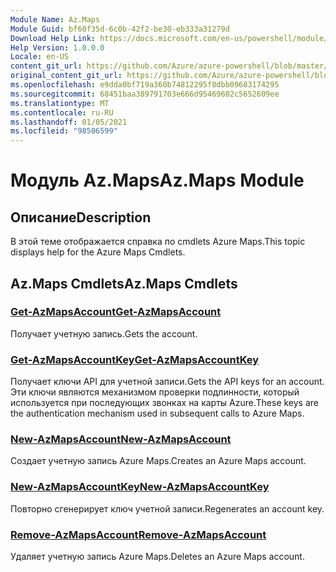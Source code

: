 ```yaml
---
Module Name: Az.Maps
Module Guid: bf60f35d-6c0b-42f2-be30-eb333a31279d
Download Help Link: https://docs.microsoft.com/en-us/powershell/module/az.maps
Help Version: 1.0.0.0
Locale: en-US
content_git_url: https://github.com/Azure/azure-powershell/blob/master/src/Maps/Maps/help/Az.Maps.md
original_content_git_url: https://github.com/Azure/azure-powershell/blob/master/src/Maps/Maps/help/Az.Maps.md
ms.openlocfilehash: e9dda0bf719a360b74812295f8dbb09683174295
ms.sourcegitcommit: 68451baa389791703e666d95469602c5652609ee
ms.translationtype: MT
ms.contentlocale: ru-RU
ms.lasthandoff: 01/05/2021
ms.locfileid: "98506599"
---
```

# <span data-ttu-id="bc092-101">Модуль Az.Maps</span><span class="sxs-lookup"><span data-stu-id="bc092-101">Az.Maps Module</span></span>
## <span data-ttu-id="bc092-102">Описание</span><span class="sxs-lookup"><span data-stu-id="bc092-102">Description</span></span>
<span data-ttu-id="bc092-103">В этой теме отображается справка по cmdlets Azure Maps.</span><span class="sxs-lookup"><span data-stu-id="bc092-103">This topic displays help for the Azure Maps Cmdlets.</span></span>

## <span data-ttu-id="bc092-104">Az.Maps Cmdlets</span><span class="sxs-lookup"><span data-stu-id="bc092-104">Az.Maps Cmdlets</span></span>
### [<span data-ttu-id="bc092-105">Get-AzMapsAccount</span><span class="sxs-lookup"><span data-stu-id="bc092-105">Get-AzMapsAccount</span></span>](Get-AzMapsAccount.md)
<span data-ttu-id="bc092-106">Получает учетную запись.</span><span class="sxs-lookup"><span data-stu-id="bc092-106">Gets the account.</span></span>

### [<span data-ttu-id="bc092-107">Get-AzMapsAccountKey</span><span class="sxs-lookup"><span data-stu-id="bc092-107">Get-AzMapsAccountKey</span></span>](Get-AzMapsAccountKey.md)
<span data-ttu-id="bc092-108">Получает ключи API для учетной записи.</span><span class="sxs-lookup"><span data-stu-id="bc092-108">Gets the API keys for an account.</span></span>
<span data-ttu-id="bc092-109">Эти ключи являются механизмом проверки подлинности, который используется при последующих звонках на карты Azure.</span><span class="sxs-lookup"><span data-stu-id="bc092-109">These keys are the authentication mechanism used in subsequent calls to Azure Maps.</span></span>

### [<span data-ttu-id="bc092-110">New-AzMapsAccount</span><span class="sxs-lookup"><span data-stu-id="bc092-110">New-AzMapsAccount</span></span>](New-AzMapsAccount.md)
<span data-ttu-id="bc092-111">Создает учетную запись Azure Maps.</span><span class="sxs-lookup"><span data-stu-id="bc092-111">Creates an Azure Maps account.</span></span>

### [<span data-ttu-id="bc092-112">New-AzMapsAccountKey</span><span class="sxs-lookup"><span data-stu-id="bc092-112">New-AzMapsAccountKey</span></span>](New-AzMapsAccountKey.md)
<span data-ttu-id="bc092-113">Повторно сгенерирует ключ учетной записи.</span><span class="sxs-lookup"><span data-stu-id="bc092-113">Regenerates an account key.</span></span>

### [<span data-ttu-id="bc092-114">Remove-AzMapsAccount</span><span class="sxs-lookup"><span data-stu-id="bc092-114">Remove-AzMapsAccount</span></span>](Remove-AzMapsAccount.md)
<span data-ttu-id="bc092-115">Удаляет учетную запись Azure Maps.</span><span class="sxs-lookup"><span data-stu-id="bc092-115">Deletes an Azure Maps account.</span></span>

